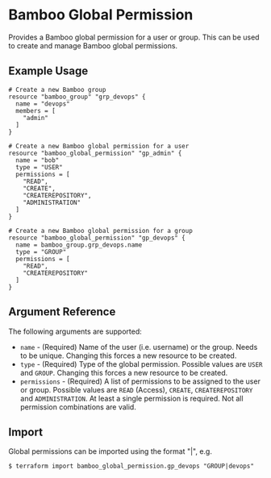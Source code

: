 # Bamboo Global Permission

Provides a Bamboo global permission for a user or group. This can be used to create and manage Bamboo global permissions.

## Example Usage

```hcl
# Create a new Bamboo group
resource "bamboo_group" "grp_devops" {
  name = "devops"
  members = [
    "admin"
  ]
}

# Create a new Bamboo global permission for a user
resource "bamboo_global_permission" "gp_admin" {
  name = "bob"
  type = "USER"
  permissions = [
    "READ",
    "CREATE",
    "CREATEREPOSITORY",
    "ADMINISTRATION"
  ]
}

# Create a new Bamboo global permission for a group
resource "bamboo_global_permission" "gp_devops" {
  name = bamboo_group.grp_devops.name
  type = "GROUP"
  permissions = [
    "READ",
    "CREATEREPOSITORY"
  ]
}
```

## Argument Reference

The following arguments are supported:

* `name` - (Required) Name of the user (i.e. username) or the group. Needs to be unique. Changing this forces a new resource to be created.
* `type` - (Required) Type of the global permission. Possible values are `USER` and `GROUP`. Changing this forces a new resource to be created.
* `permissions` - (Required) A list of permissions to be assigned to the user or group. Possible values are `READ` (Access), `CREATE`, `CREATEREPOSITORY` and `ADMINISTRATION`.
At least a single permission is required. Not all permission combinations are valid.

## Import

Global permissions can be imported using the format "<type>|<name>", e.g.

```
$ terraform import bamboo_global_permission.gp_devops "GROUP|devops"
```
